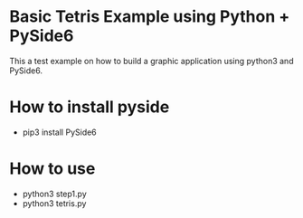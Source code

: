 # Basic Tetris Example using Python + PySide6

This a test example on how to build a graphic application using python3 and PySide6.

# How to install pyside

- pip3 install PySide6


# How to use

- python3 step1.py
- python3 tetris.py